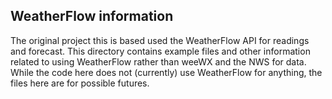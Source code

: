 
## WeatherFlow information

The original project this is based used the WeatherFlow API for readings and forecast.  This directory contains example files and other information related to using WeatherFlow rather than weeWX and the NWS for data.  While the code here does not (currently) use WeatherFlow for anything, the files here are for possible futures.


